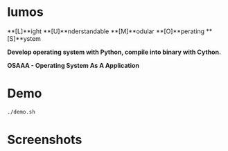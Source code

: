 # lumos

**[L]**ight **[U]**nderstandable **[M]**odular **[O]**perating **[S]**ystem

**Develop operating system with Python, compile into binary with Cython.**

**OSAAA - Operating System As A Application**

# Demo

```bash
./demo.sh
```

# Screenshots






